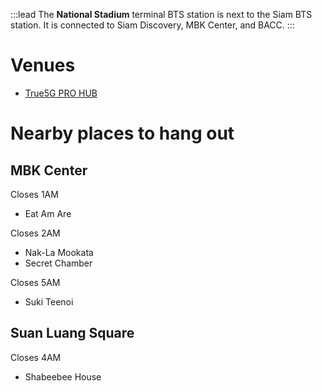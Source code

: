 :::lead
The **National Stadium** terminal BTS station is next to the Siam BTS station. It is connected to Siam Discovery, MBK Center, and BACC.
:::

# Venues

- [True5G PRO HUB](/wiki/True5GProHub)

# Nearby places to hang out

## MBK Center

Closes 1AM

- Eat Am Are

Closes 2AM

- Nak-La Mookata
- Secret Chamber

Closes 5AM

- Suki Teenoi

## Suan Luang Square

Closes 4AM

- Shabeebee House